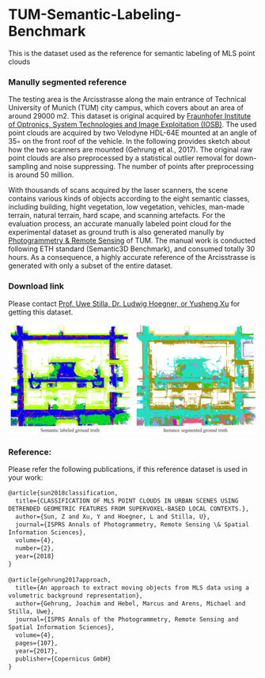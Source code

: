 # TUM-Semantic-Labeling-Benchmark
This is the dataset used as the reference for semantic labeling of MLS point clouds

### Manully segmented reference

The testing area is the Arcisstrasse along the main entrance of Technical University of Munich (TUM) city campus, which covers
about an area of around 29000 m2. This dataset is original acquired by [Fraunhofer Institute of Optronics, System Technologies and Image Exploitation (IOSB)](https://www.iosb.fraunhofer.de/servlet/is/71825/). The used point clouds are acquired by two Velodyne HDL-64E mounted at an angle of 35◦ on the front roof of the vehicle. In the following provides sketch about how the two scanners are mounted (Gehrung et al., 2017). The original raw point clouds are also preprocessed by a statistical outlier removal for down-sampling and noise suppressing. The number of points after preprocessing is around 50 million. 


With thousands of scans acquired by the laser scanners, the scene contains various kinds of objects according to the eight semantic classes, including building, hight vegetation, low vegetation, vehicles, man-made terrain, natural terrain, hard scape, and scanning artefacts. For the evaluation process, an accurate manually labeled point cloud for the experimental dataset as ground truth is also generated manully by [Photogrammetry & Remote Sensing](http://www.pf.bgu.tum.de) of TUM. The manual work is conducted following ETH standard (Semantic3D Benchmark), and consumed totally 30 hours. As a consequence, a highly accurate reference of the Arcisstrasse is generated with only a subset of the entire dataset.

### Download link

Please contact [Prof. Uwe Stilla, Dr. Ludwig Hoegner, or Yusheng Xu](http://www.pf.bgu.tum.de/sta.html) for getting this dataset. 

![Illustration](/figures/Github_TUMGT.png)

### Reference:

Please refer the following publications, if this reference dataset is used in your work:

```
@article{sun2018classification,
  title={CLASSIFICATION OF MLS POINT CLOUDS IN URBAN SCENES USING DETRENDED GEOMETRIC FEATURES FROM SUPERVOXEL-BASED LOCAL CONTEXTS.},
  author={Sun, Z and Xu, Y and Hoegner, L and Stilla, U},
  journal={ISPRS Annals of Photogrammetry, Remote Sensing \& Spatial Information Sciences},
  volume={4},
  number={2},
  year={2018}
}

@article{gehrung2017approach,
  title={An approach to extract moving objects from MLS data using a volumetric background representation},
  author={Gehrung, Joachim and Hebel, Marcus and Arens, Michael and Stilla, Uwe},
  journal={ISPRS Annals of the Photogrammetry, Remote Sensing and Spatial Information Sciences},
  volume={4},
  pages={107},
  year={2017},
  publisher={Copernicus GmbH}
}
```
